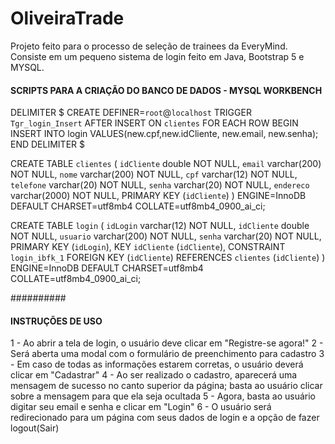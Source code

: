 # OliveiraTrade
Projeto feito para o processo de seleção de trainees da EveryMind.
Consiste em um pequeno sistema de login feito em Java, Bootstrap 5 e MYSQL.

#### SCRIPTS PARA A CRIAÇÃO DO BANCO DE DADOS - MYSQL WORKBENCH ####

DELIMITER $
CREATE DEFINER=`root`@`localhost` TRIGGER `Tgr_login_Insert` AFTER INSERT ON `clientes` FOR EACH ROW BEGIN
	INSERT INTO login VALUES(new.cpf,new.idCliente, new.email, new.senha);
END
DELIMITER $

CREATE TABLE `clientes` (
  `idCliente` double NOT NULL,
  `email` varchar(200) NOT NULL,
  `nome` varchar(200) NOT NULL,
  `cpf` varchar(12) NOT NULL,
  `telefone` varchar(20) NOT NULL,
  `senha` varchar(20) NOT NULL,
  `endereco` varchar(2000) NOT NULL,
  PRIMARY KEY (`idCliente`)
) ENGINE=InnoDB DEFAULT CHARSET=utf8mb4 COLLATE=utf8mb4_0900_ai_ci;

CREATE TABLE `login` (
  `idLogin` varchar(12) NOT NULL,
  `idCliente` double NOT NULL,
  `usuario` varchar(200) NOT NULL,
  `senha` varchar(20) NOT NULL,
  PRIMARY KEY (`idLogin`),
  KEY `idCliente` (`idCliente`),
  CONSTRAINT `login_ibfk_1` FOREIGN KEY (`idCliente`) REFERENCES `clientes` (`idCliente`)
) ENGINE=InnoDB DEFAULT CHARSET=utf8mb4 COLLATE=utf8mb4_0900_ai_ci;

##########


#### INSTRUÇÕES DE USO ####
1 - Ao abrir a tela de login, o usuário deve clicar em "Registre-se agora!"
2 - Será aberta uma modal com o formulário de preenchimento para cadastro
3 - Em caso de todas as informações estarem corretas, o usuário deverá clicar em "Cadastrar"
4 - Ao ser realizado o cadastro, aparecerá uma mensagem de sucesso no canto superior da página; basta ao usuário
clicar sobre a mensagem para que ela seja ocultada
5 - Agora, basta ao usuário digitar seu email e senha e clicar em "Login"
6 - O usuário será redirecionado para um página com seus dados de login e a opção de fazer logout(Sair)

